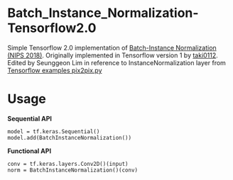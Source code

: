 # Batch_Instance_Normalization-Tensorflow2.0
Simple Tensorflow 2.0 implementation of [Batch-Instance Normalization (NIPS 2018)](https://arxiv.org/abs/1805.07925).
Originally implemented in Tensorflow version 1 by [taki0112](https://github.com/taki0112/Batch_Instance_Normalization-Tensorflow).
Edited by Seunggeon Lim in reference to InstanceNormalization layer from [Tensorflow examples pix2pix.py](https://github.com/tensorflow/examples/blob/master/tensorflow_examples/models/pix2pix/pix2pix.py)

# Usage
**Sequential API**
```
model = tf.keras.Sequential()
model.add(BatchInstanceNormalization())
```
**Functional API**
```
conv = tf.keras.layers.Conv2D()(input)
norm = BatchInstanceNormalization()(conv)
```
